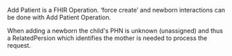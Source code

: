 
Add Patient is a FHIR Operation.  ‘force create’ and newborn interactions can be done with Add Patient Operation.

When adding a newborn the child's PHN is unknown (unassigned) and thus a RelatedPersion which identifies the mother is needed to process the request.


